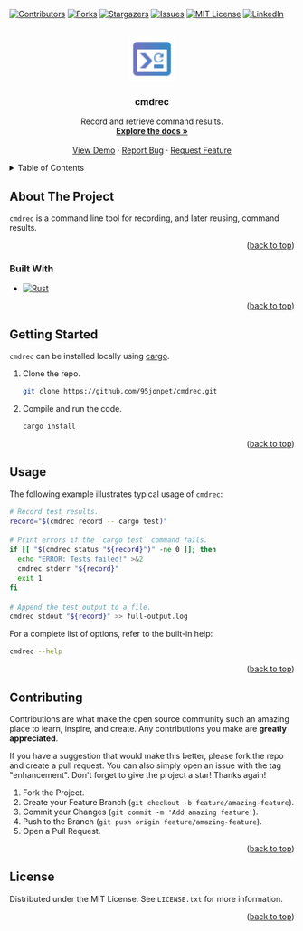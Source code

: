 <a name="readme-top"></a>

[![Contributors][contributors-shield]][contributors-url]
[![Forks][forks-shield]][forks-url]
[![Stargazers][stars-shield]][stars-url]
[![Issues][issues-shield]][issues-url]
[![MIT License][license-shield]][license-url]
[![LinkedIn][linkedin-shield]][linkedin-url]

<br />
<div align="center">
  <a href="https://github.com/95jonpet/cmdrec">
    <img src="doc/logo.svg" alt="Logo" width="80" height="80">
  </a>

<h3 align="center">cmdrec</h3>

  <p align="center">
    Record and retrieve command results.
    <br />
    <a href="https://github.com/95jonpet/cmdrec"><strong>Explore the docs »</strong></a>
    <br />
    <br />
    <a href="https://github.com/95jonpet/cmdrec">View Demo</a>
    ·
    <a href="https://github.com/95jonpet/cmdrec/issues">Report Bug</a>
    ·
    <a href="https://github.com/95jonpet/cmdrec/issues">Request Feature</a>
  </p>
</div>

<details>
  <summary>Table of Contents</summary>
  <ol>
    <li>
      <a href="#about-the-project">About The Project</a>
      <ul>
        <li><a href="#built-with">Built With</a></li>
      </ul>
    </li>
    <li><a href="#getting-started">Getting Started</a></li>
    <li><a href="#usage">Usage</a></li>
    <li><a href="#contributing">Contributing</a></li>
    <li><a href="#license">License</a></li>
  </ol>
</details>

## About The Project

`cmdrec` is a command line tool for recording, and later reusing, command results.

<p align="right">(<a href="#readme-top">back to top</a>)</p>

### Built With

- [![Rust][rust-shield]][rust-url]

<p align="right">(<a href="#readme-top">back to top</a>)</p>

## Getting Started

`cmdrec` can be installed locally using [cargo](https://doc.rust-lang.org/stable/cargo).

1. Clone the repo.

    ```bash
    git clone https://github.com/95jonpet/cmdrec.git
    ```

2. Compile and run the code.

    ```bash
    cargo install
    ```

<p align="right">(<a href="#readme-top">back to top</a>)</p>

## Usage

The following example illustrates typical usage of `cmdrec`:

```bash
# Record test results.
record="$(cmdrec record -- cargo test)"

# Print errors if the `cargo test` command fails.
if [[ "$(cmdrec status "${record}")" -ne 0 ]]; then
  echo "ERROR: Tests failed!" >&2
  cmdrec stderr "${record}"
  exit 1
fi

# Append the test output to a file.
cmdrec stdout "${record}" >> full-output.log
```

For a complete list of options, refer to the built-in help:

```bash
cmdrec --help
```

<p align="right">(<a href="#readme-top">back to top</a>)</p>

## Contributing

Contributions are what make the open source community such an amazing place to learn, inspire, and create. Any contributions you make are **greatly appreciated**.

If you have a suggestion that would make this better, please fork the repo and create a pull request. You can also simply open an issue with the tag "enhancement".
Don't forget to give the project a star! Thanks again!

1. Fork the Project.
2. Create your Feature Branch (`git checkout -b feature/amazing-feature`).
3. Commit your Changes (`git commit -m 'Add amazing feature'`).
4. Push to the Branch (`git push origin feature/amazing-feature`).
5. Open a Pull Request.

<p align="right">(<a href="#readme-top">back to top</a>)</p>

## License

Distributed under the MIT License. See `LICENSE.txt` for more information.

<p align="right">(<a href="#readme-top">back to top</a>)</p>

[contributors-shield]: https://img.shields.io/github/contributors/95jonpet/cmdrec.svg?style=for-the-badge
[contributors-url]: https://github.com/95jonpet/cmdrec/graphs/contributors
[forks-shield]: https://img.shields.io/github/forks/95jonpet/cmdrec.svg?style=for-the-badge
[forks-url]: https://github.com/95jonpet/cmdrec/network/members
[stars-shield]: https://img.shields.io/github/stars/95jonpet/cmdrec.svg?style=for-the-badge
[stars-url]: https://github.com/95jonpet/cmdrec/stargazers
[issues-shield]: https://img.shields.io/github/issues/95jonpet/cmdrec.svg?style=for-the-badge
[issues-url]: https://github.com/95jonpet/cmdrec/issues
[license-shield]: https://img.shields.io/github/license/95jonpet/cmdrec.svg?style=for-the-badge
[license-url]: https://github.com/95jonpet/cmdrec/blob/main/LICENSE.txt
[linkedin-shield]: https://img.shields.io/badge/-LinkedIn-black.svg?style=for-the-badge&logo=linkedin&colorB=555
[linkedin-url]: https://linkedin.com/in/95jonpet
[rust-shield]: https://img.shields.io/badge/Rust-000000?style=for-the-badge&logo=Rust&logoColor=white
[rust-url]: https://www.rust-lang.org
